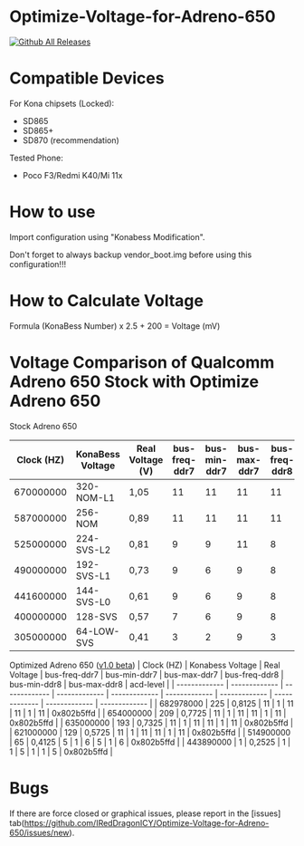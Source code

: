
# Optimize-Voltage-for-Adreno-650
[![Github All Releases](https://img.shields.io/github/downloads/IRedDragonICY/Optimize-Voltage-for-Adreno-650/total.svg)]()

# Compatible Devices
For Kona chipsets (Locked):
- SD865
- SD865+
- SD870 (recommendation)

Tested Phone:
- Poco F3/Redmi K40/Mi 11x

# How to use
Import configuration using "Konabess Modification".

Don't forget to always backup vendor_boot.img before using this configuration!!!

# How to Calculate Voltage
Formula
(KonaBess Number) x 2.5 + 200 = Voltage (mV)

# Voltage Comparison of Qualcomm Adreno 650 Stock with Optimize Adreno 650
Stock Adreno 650

| Clock (HZ)  | KonaBess Voltage | Real Voltage (V) | bus-freq-ddr7 | bus-min-ddr7 | bus-max-ddr7 | bus-freq-ddr8 | bus-min-ddr8 | bus-max-ddr8 | acd-level |
| ------------- | ------------- | ------------- | ------------- | ------------- | ------------- | ------------- | ------------- | ------------- | ------------- |
| 670000000 | 320-NOM-L1  | 1,05  | 11 | 11 | 11 | 11 | 11 | 11 | 0x802b5ffd |
| 587000000 | 256-NOM | 0,89  | 11 | 11 | 11 | 11 | 11 | 11 | 0x802b5ffd |
| 525000000 | 224-SVS-L2 | 0,81 | 9 | 9 | 11 | 8 | 8 | 11 | 0x802b5ffd |
| 490000000 | 192-SVS-L1 | 0,73 | 9 | 6 | 9 | 8 | 7 | 9 | 0x802b5ffd |
| 441600000 | 144-SVS-L0 | 0,61 | 9 | 6 | 9 | 8 | 7 | 9 | 0x802b5ffd |
| 400000000 | 128-SVS  | 0,57 | 7 | 6 | 9 | 8 | 6 | 9 | 0x802b5ffd |
| 305000000 | 64-LOW-SVS | 0,41 | 3 | 2 | 9 | 3 | 2 | 9 | 0x802b5ffd |

Optimized Adreno 650 ([v1.0 beta](https://github.com/IRedDragonICY/Optimize-Voltage-for-Adreno-650/releases/tag/Beta))
| Clock (HZ)  | Konabess Voltage | Real Voltage | bus-freq-ddr7 | bus-min-ddr7 | bus-max-ddr7 | bus-freq-ddr8 | bus-min-ddr8 | bus-max-ddr8 | acd-level |
| ------------- | ------------- | ------------- | ------------- | ------------- | ------------- | ------------- | ------------- | ------------- | ------------- |
| 682978000 | 225 | 0,8125 | 11 | 1 | 11 | 11 | 1 | 11 | 0x802b5ffd |
| 654000000 | 209 | 0,7725 | 11 | 1 | 11 | 11 | 1 | 11 | 0x802b5ffd |
| 635000000 | 193 | 0,7325 | 11 | 1 | 11 | 11 | 1 | 11 | 0x802b5ffd |
| 621000000 | 129 | 0,5725 | 11 | 1 | 11 | 11 | 1 | 11 | 0x802b5ffd |
| 514900000 | 65 | 0,4125 | 5 | 1 | 6 | 5 | 1 | 6 | 0x802b5ffd |
| 443890000 | 1 | 0,2525 | 1 | 1 | 5 | 1 | 1 | 5 | 0x802b5ffd |

# Bugs
If there are force closed or graphical issues, please report in the [issues] tab(https://github.com/IRedDragonICY/Optimize-Voltage-for-Adreno-650/issues/new).






